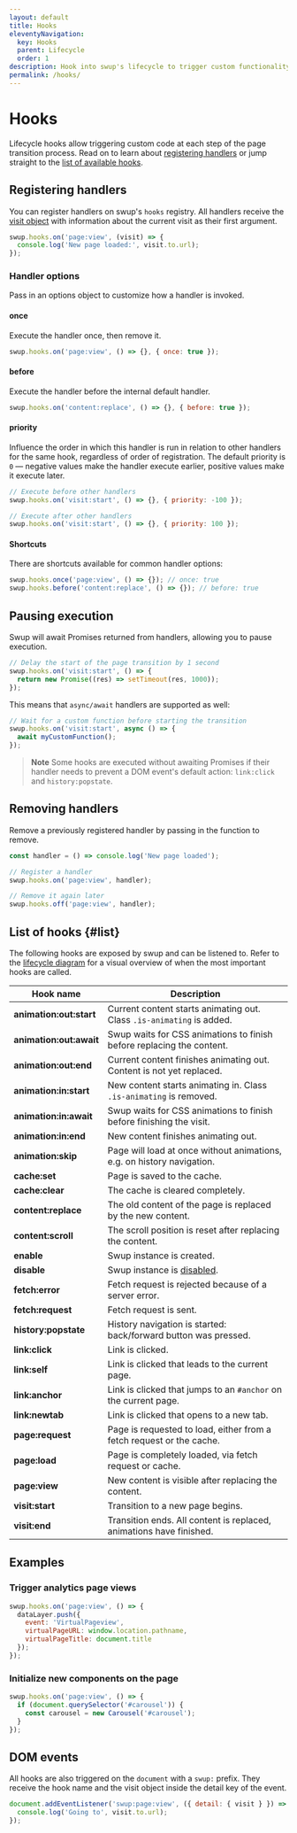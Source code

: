 ```yaml
---
layout: default
title: Hooks
eleventyNavigation:
  key: Hooks
  parent: Lifecycle
  order: 1
description: Hook into swup's lifecycle to trigger custom functionality.
permalink: /hooks/
---
```


# Hooks

Lifecycle hooks allow triggering custom code at each step of the page transition process. Read on to
learn about [registering handlers](#registering-handlers) or jump straight to the
[list of available hooks](#list).

## Registering handlers

You can register handlers on swup's `hooks` registry. All handlers receive the [visit object](/visit/)
with information about the current visit as their first argument.

```javascript
swup.hooks.on('page:view', (visit) => {
  console.log('New page loaded:', visit.to.url);
});
```

### Handler options

Pass in an options object to customize how a handler is invoked.

#### once

Execute the handler once, then remove it.

```javascript
swup.hooks.on('page:view', () => {}, { once: true });
```

#### before

Execute the handler before the internal default handler.

```javascript
swup.hooks.on('content:replace', () => {}, { before: true });
```

#### priority

Influence the order in which this handler is run in relation to other handlers for the same hook,
regardless of order of registration. The default priority is `0` — negative values make the handler
execute earlier, positive values make it execute later.

```javascript
// Execute before other handlers
swup.hooks.on('visit:start', () => {}, { priority: -100 });

// Execute after other handlers
swup.hooks.on('visit:start', () => {}, { priority: 100 });
```

#### Shortcuts

There are shortcuts available for common handler options:

```javascript
swup.hooks.once('page:view', () => {}); // once: true
swup.hooks.before('content:replace', () => {}); // before: true
```

## Pausing execution

Swup will await Promises returned from handlers, allowing you to pause execution.

```javascript
// Delay the start of the page transition by 1 second
swup.hooks.on('visit:start', () => {
  return new Promise((res) => setTimeout(res, 1000));
});
```

This means that `async/await` handlers are supported as well:

```javascript
// Wait for a custom function before starting the transition
swup.hooks.on('visit:start', async () => {
  await myCustomFunction();
});
```

> **Note** Some hooks are executed without awaiting Promises if their handler needs
to prevent a DOM event's default action: `link:click` and `history:popstate`.

## Removing handlers

Remove a previously registered handler by passing in the function to remove.

```javascript
const handler = () => console.log('New page loaded');

// Register a handler
swup.hooks.on('page:view', handler);

// Remove it again later
swup.hooks.off('page:view', handler);
```

## List of hooks {#list}

The following hooks are exposed by swup and can be listened to. Refer to the
[lifecycle diagram](/lifecycle/#lifecycle-diagram) for a visual overview of when the most important
hooks are called.

<div class="events-table" data-table-with-anchor-links>

|        Hook name        |                                      Description                                      |
| ----------------------- | ------------------------------------------------------------------------------------- |
| **animation:out:start** | Current content starts animating out. Class `.is-animating` is added.                 |
| **animation:out:await** | Swup waits for CSS animations to finish before replacing the content.                 |
| **animation:out:end**   | Current content finishes animating out. Content is not yet replaced.                  |
| **animation:in:start**  | New content starts animating in. Class `.is-animating` is removed.                    |
| **animation:in:await**  | Swup waits for CSS animations to finish before finishing the visit.                   |
| **animation:in:end**    | New content finishes animating out.                                                   |
| **animation:skip**      | Page will load at once without animations, e.g. on history navigation.                |
| **cache:set**           | Page is saved to the cache.                                                           |
| **cache:clear**         | The cache is cleared completely.                                                      |
| **content:replace**     | The old content of the page is replaced by the new content.                           |
| **content:scroll**      | The scroll position is reset after replacing the content.                             |
| **enable**              | Swup instance is created.                                                             |
| **disable**             | Swup instance is [disabled](/api/methods/#destroy).                                   |
| **fetch:error**         | Fetch request is rejected because of a server error.                                  |
| **fetch:request**       | Fetch request is sent.                                                                |
| **history:popstate**    | History navigation is started: back/forward button was pressed.                       |
| **link:click**          | Link is clicked.                                                                      |
| **link:self**           | Link is clicked that leads to the current page.                                       |
| **link:anchor**         | Link is clicked that jumps to an `#anchor` on the current page.                       |
| **link:newtab**         | Link is clicked that opens to a new tab.                                              |
| **page:request**        | Page is requested to load, either from a fetch request or the cache.                  |
| **page:load**           | Page is completely loaded, via fetch request or cache.                                |
| **page:view**           | New content is visible after replacing the content.                                   |
| **visit:start**         | Transition to a new page begins.                                                      |
| **visit:end**           | Transition ends. All content is replaced, animations have finished.                   |

</div>

## Examples

### Trigger analytics page views

```javascript
swup.hooks.on('page:view', () => {
  dataLayer.push({
    event: 'VirtualPageview',
    virtualPageURL: window.location.pathname,
    virtualPageTitle: document.title
  });
});
```

### Initialize new components on the page

```javascript
swup.hooks.on('page:view', () => {
  if (document.querySelector('#carousel')) {
    const carousel = new Carousel('#carousel');
  }
});
```

## DOM events

All hooks are also triggered on the `document` with a `swup:` prefix. They receive the hook name
and the visit object inside the detail key of the event.

```javascript
document.addEventListener('swup:page:view', ({ detail: { visit } }) => {
  console.log('Going to', visit.to.url);
});
```
